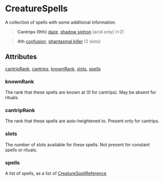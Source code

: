 # CreatureSpells

A collection of spells with some additional information. <blockquote> **Cantrips (9th)** [daze](#), [shadow siphon](#) (acid only) (×2) </blockquote> <blockquote> **4th** [confusion](#), [phantasmal killer](#) (2 slots) </blockquote>

## Attributes

[cantripRank](#cantriprank), [cantrips](#cantrips), [knownRank](#knownrank), [slots](#slots), [spells](#spells)


### knownRank

The rank that these spells are known at (0 for cantrips). May be absent for rituals.

### cantripRank

The rank that these spells are auto-heightened to. Present only for cantrips.

### slots

The number of slots available for these spells. Not present for constant spells or rituals.

### spells

A list of spells, as a list of [CreatureSpellReference](CreatureSpellReference.md)
